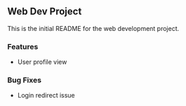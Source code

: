 ## Web Dev Project

This is the initial README for the web development project.

### Features
- User profile view

### Bug Fixes
- Login redirect issue